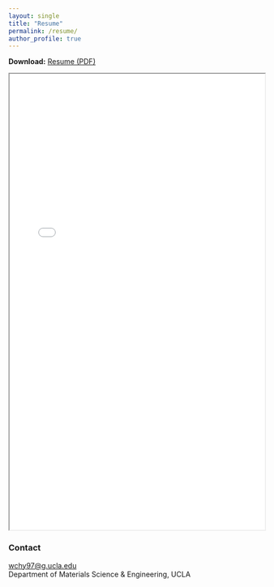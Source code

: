 ```yaml
---
layout: single
title: "Resume"
permalink: /resume/
author_profile: true
---
```


**Download:** [Resume (PDF)](/files/Chenhaoyue_Wang_Resume.pdf)

<iframe src="/files/Chenhaoyue_Wang_Resume.pdf" width="100%" height="900px"></iframe>

### Contact
wchy97@g.ucla.edu  
Department of Materials Science & Engineering, UCLA
